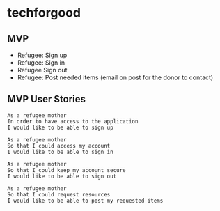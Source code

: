 # techforgood

## MVP
- Refugee: Sign up
- Refugee: Sign in
- Refugee Sign out
- Refugee: Post needed items (email on post for the donor to contact)

## MVP User Stories

~~~~~~
As a refugee mother
In order to have access to the application
I would like to be able to sign up

As a refugee mother
So that I could access my account
I would like to be able to sign in

As a refugee mother
So that I could keep my account secure
I would like to be able to sign out

As a refugee mother
So that I could request resources
I would like to be able to post my requested items
~~~~~~
